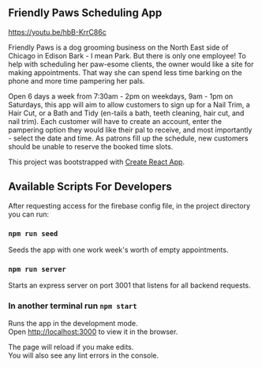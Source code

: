 ## Friendly Paws Scheduling App

https://youtu.be/hbB-KrrC86c

Friendly Paws is a dog grooming business on the North East side of Chicago in Edison Bark - I
mean Park. But there is only one employee! To help with scheduling her paw-esome clients,
the owner would like a site for making appointments. That way she can spend less time barking
on the phone and more time pampering her pals.

Open 6 days a week from 7:30am - 2pm on weekdays, 9am - 1pm on
Saturdays, this app will aim to allow customers to sign up for a Nail
Trim, a Hair Cut, or a Bath and Tidy (en-tails a bath, teeth cleaning,
hair cut, and nail trim). Each customer will have to create an
account, enter the pampering option they would like their pal to
receive, and most importantly - select the date and time. As patrons
fill up the schedule, new customers should be unable to reserve the
booked time slots.

This project was bootstrapped with [Create React App](https://github.com/facebook/create-react-app).

## Available Scripts For Developers

After requesting access for the firebase config file, in the project directory you can run:

### `npm run seed`

Seeds the app with one work week's worth of empty appointments.<br />

### `npm run server`

Starts an express server on port 3001 that listens for all backend requests.

### In another terminal run `npm start`

Runs the app in the development mode.<br />
Open [http://localhost:3000](http://localhost:3000) to view it in the browser.

The page will reload if you make edits.<br />
You will also see any lint errors in the console.
